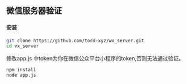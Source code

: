 ## 微信服务器验证
#### 安装
```sh
git clone https://github.com/todd-xyz/wx_server.git
cd vx_server
```
修改app.js 中token为你在微信公众平台小程序的token,否则无法通过验证。
```
npm install
node app.js
```